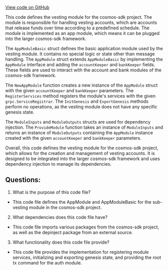 [View code on GitHub](https://github.com/cosmos/cosmos-sdk/blob/main/x/auth/vesting/module.go)

This code defines the vesting module for the cosmos-sdk project. The module is responsible for handling vesting accounts, which are accounts that release funds over time according to a predefined schedule. The module is implemented as an app module, which means it can be plugged into the larger cosmos-sdk framework.

The `AppModuleBasic` struct defines the basic application module used by the vesting module. It contains no special logic or state other than message handling. The `AppModule` struct extends `AppModuleBasic` by implementing the `AppModule` interface and adding the `accountKeeper` and `bankKeeper` fields. These fields are used to interact with the account and bank modules of the cosmos-sdk framework.

The `NewAppModule` function creates a new instance of the `AppModule` struct with the given `accountKeeper` and `bankKeeper` parameters. The `RegisterServices` method registers the module's services with the given `grpc.ServiceRegistrar`. The `InitGenesis` and `ExportGenesis` methods perform no operations, as the vesting module does not have any specific genesis state.

The `ModuleInputs` and `ModuleOutputs` structs are used for dependency injection. The `ProvideModule` function takes an instance of `ModuleInputs` and returns an instance of `ModuleOutputs` containing the `AppModule` instance created with the given `accountKeeper` and `bankKeeper` parameters.

Overall, this code defines the vesting module for the cosmos-sdk project, which allows for the creation and management of vesting accounts. It is designed to be integrated into the larger cosmos-sdk framework and uses dependency injection to manage its dependencies.
## Questions: 
 1. What is the purpose of this code file?
- This code file defines the AppModule and AppModuleBasic for the sub-vesting module in the cosmos-sdk project.

2. What dependencies does this code file have?
- This code file imports various packages from the cosmos-sdk project, as well as the depinject package from an external source.

3. What functionality does this code file provide?
- This code file provides the implementation for registering module services, initializing and exporting genesis state, and providing the root tx command for the auth module.